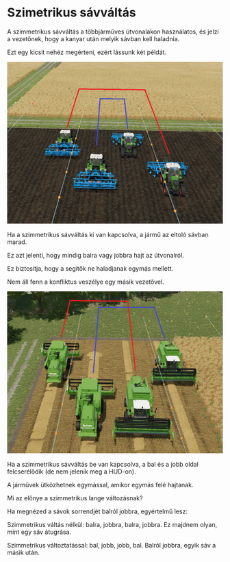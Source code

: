 # Szimetrikus sávváltás

  
  
A szimmetrikus sávváltás a többjárműves útvonalakon használatos, és jelzi a vezetőnek, hogy a kanyar után melyik sávban kell haladnia.  
  
Ezt egy kicsit nehéz megérteni, ezért lássunk két példát.  
  


![Image](../assets/images/regularchange_0_0_1020_765.png)

  
  
Ha a szimmetrikus sávváltás ki van kapcsolva, a jármű az eltoló sávban marad.  
  
Ez azt jelenti, hogy mindig balra vagy jobbra hajt az útvonalról.  
  
Ez biztosítja, hogy a segítők ne haladjanak egymás mellett.  
  
Nem áll fenn a konfliktus veszélye egy másik vezetővel.  
  


![Image](../assets/images/symetricchange_0_0_1020_765.png)

  
  
Ha a szimmetrikus sávváltás be van kapcsolva, a bal és a jobb oldal felcserélődik (de nem jelenik meg a HUD-on).  
  
A járművek ütközhetnek egymással, amikor egymás felé hajtanak.  
  
Mi az előnye a szimmetrikus lange változásnak?  
  
Ha megnézed a sávok sorrendjét balról jobbra, egyértelmű lesz:  
  
Szimmetrikus váltás nélkül: balra, jobbra, balra, jobbra. Ez majdnem olyan, mint egy sáv átugrása.  
  
Szimmetrikus változtatással: bal, jobb, jobb, bal. Balról jobbra, egyik sáv a másik után.  
  


